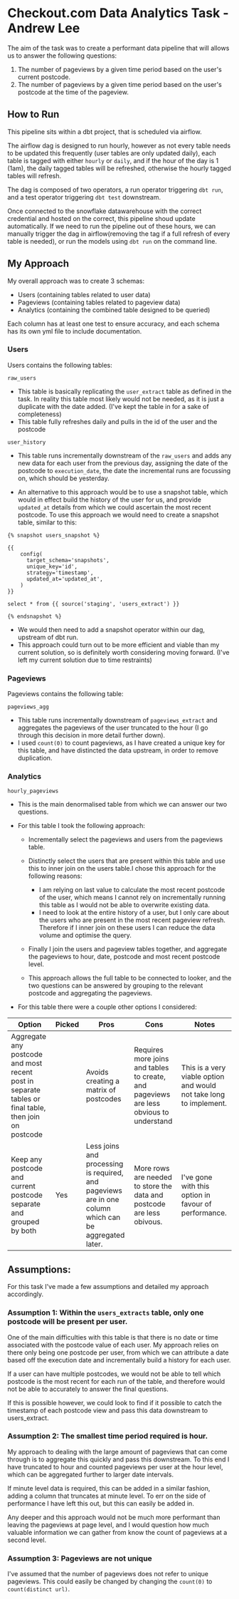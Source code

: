 # Checkout.com Data Analytics Task - Andrew Lee

The aim of the task was to create a performant data pipeline that will allows us to answer the following questions:

1. The number of pageviews by a given time period based on the user's current postcode.
2. The number of pageviews by a given time period based on the user's postcode at the time of the pageview.

## How to Run

This pipeline sits within a dbt project, that is scheduled via airflow.

The airflow dag is designed to run hourly, however as not every table needs to be updated this frequently (user tables are only updated daily), each table is tagged with either `hourly` or `daily`, and if the hour of the day is 1 (1am), the daily tagged tables will be refreshed, otherwise the hourly tagged tables will refresh.


The dag is composed of two operators, a run operator triggering `dbt run`, and a test operator triggering `dbt test` downstream.

Once connected to the snowflake datawarehouse with the correct credential and hosted on the correct, this pipeline shoud update automatically. If we need to run the pipeline out of these hours, we can manually trigger the dag in airflow(removing the tag if a full refresh of every table is needed), or run the models using `dbt run` on the command line.

## My Approach

My overall approach was to create 3 schemas:

- Users (containing tables related to user data)
- Pageviews (containing tables related to pageview data)
- Analytics (containing the combined table designed to be queried)


Each column has at least one test to ensure accuracy, and each schema has its own yml file to include documentation.

### Users

Users contains the following tables:

`raw_users`

- This table is basically replicating the `user_extract` table as defined in the task. In reality this table most likely would not be needed, as it is just a duplicate with the date added. (I've kept the table in for a sake of completeness)
- This table fully refreshes daily and pulls in the id of the user and the postcode

`user_history`

- This table runs incrementally downstream of the `raw_users` and adds any new data for each user from the previous day, assigning the date of the postcode to `execution_date`, the date the incremental runs are focussing on, which should be yesterday.

* An alternative to this approach would be to use a snapshot table, which would in effect build the history of the user for us, and provide `updated_at` details from which we could ascertain the most recent postcode. To use this approach we would need to create a snapshot table, similar to this:

```
{% snapshot users_snapshot %}

{{
    config(
      target_schema='snapshots',
      unique_key='id',
      strategy='timestamp',
      updated_at='updated_at',
    )
}}

select * from {{ source('staging', 'users_extract') }}

{% endsnapshot %}
```

- We would then need to add a snapshot operator within our dag, upstream of dbt run.
- This approach could turn out to be more efficient and viable than my current solution, so is definitely worth considering moving forward. (I've left my current solution due to time restraints)

### Pageviews

Pageviews contains the following table:

`pageviews_agg`

- This table runs incrementally downstream of `pageviews_extract` and aggregates the pageviews of the user truncated to the hour (I go through this decision in more detail further down).
- I used `count(0)` to count pageviews, as I have created a unique key for this table, and have distincted the data upstream, in order to remove duplication.

### Analytics

`hourly_pageviews`

- This is the main denormalised table from which we can answer our two questions.
- For this table I took the following approach:

  - Incrementally select the pageviews and users from the pageviews table.

  - Distinctly select the users that are present within this table and use this to inner join on the users table.I chose this approach for the following reasons:

    - I am relying on last value to calculate the most recent postcode of the user, which means I cannot rely on incrementally running this table as I would not be able to overwrite existing data.
    - I need to look at the entire history of a user, but I only care about the users who are present in the most recent pageview refresh. Therefore if I inner join on these users I can reduce the data volume and optimise the query.

  - Finally I join the users and pageview tables together, and aggregate the pageviews to hour, date, postcode and most recent postcode level.
  - This approach allows the full table to be connected to looker, and the two questions can be answered by grouping to the relevant postcode and aggregating the pageviews.

- For this table there were a couple other options I considered:

| Option                                                                                               | Picked | Pros                                                                                                  | Cons                                                                                   | Notes                                                             |
| ---------------------------------------------------------------------------------------------------- | ------ | ----------------------------------------------------------------------------------------------------- | -------------------------------------------------------------------------------------- | ----------------------------------------------------------------- |
| Aggregate any postcode and most recent post in separate tables or final table, then join on postcode |        | Avoids creating a matrix of postcodes                                                                 | Requires more joins and tables to create, and pageviews are less obvious to understand | This is a very viable option and would not take long to implement. |
| Keep any postcode and current postcode separate and grouped by both                                  | Yes    | Less joins and processing is required, and pageviews are in one column which can be aggregated later. | More rows are needed to store the data and postcode are less obivous.                  | I've gone with this option in favour of performance.              |

## Assumptions:

For this task I've made a few assumptions and detailed my approach accordingly.

### Assumption 1: Within the `users_extracts` table, only one postcode will be present per user.

One of the main difficulties with this table is that there is no date or time associated with the postcode value of each user. My approach relies on there only being one postcode per user, from which we can attribute a date based off the execution date and incrementally build a history for each user.

If a user can have multiple postcodes, we would not be able to tell which postcode is the most recent for each run of the table, and therefore would not be able to accurately to answer the final questions.

If this is possible however, we could look to find if it possible to catch the timestamp of each postcode view and pass this data downstream to users_extract.

### Assumption 2: The smallest time period required is hour.

My approach to dealing with the large amount of pageviews that can come through is to aggregate this quickly and pass this downstream. To this end I have truncated to hour and counted pageviews per user at the hour level, which can be aggregated further to larger date intervals.

If minute level data is required, this can be added in a similar fashion, adding a column that truncates at minute level. To err on the side of performance I have left this out, but this can easily be added in.

Any deeper and this approach would not be much more performant than leaving the pageviews at page level, and I would question how much valuable information we can gather from know the count of pageviews at a second level.

### Assumption 3: Pageviews are not unique

I've assumed that the number of pageviews does not refer to unique pageviews. This could easily be changed by changing the `count(0)` to `count(distinct url)`.
